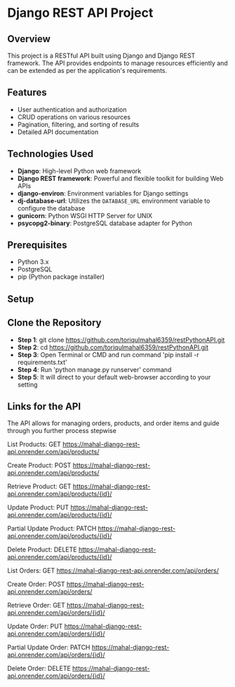 # Django REST API Project

## Overview
This project is a RESTful API built using Django and Django REST framework. The API provides endpoints to manage resources efficiently and can be extended as per the application's requirements.

## Features
- User authentication and authorization
- CRUD operations on various resources
- Pagination, filtering, and sorting of results
- Detailed API documentation

## Technologies Used
- **Django**: High-level Python web framework
- **Django REST framework**: Powerful and flexible toolkit for building Web APIs
- **django-environ**: Environment variables for Django settings
- **dj-database-url**: Utilizes the `DATABASE_URL` environment variable to configure the database
- **gunicorn**: Python WSGI HTTP Server for UNIX
- **psycopg2-binary**: PostgreSQL database adapter for Python

## Prerequisites
- Python 3.x
- PostgreSQL
- pip (Python package installer)

## Setup

## Clone the Repository

- **Step 1**: git clone https://github.com/toriqulmahal6359/restPythonAPI.git
- **Step 2**: cd https://github.com/toriqulmahal6359/restPythonAPI.git
- **Step 3**: Open Terminal or CMD and run command 'pip install -r requirements.txt'
- **Step 4**: Run 'python manage.py runserver' command
- **Step 5**: It will direct to your default web-browser according to your setting

## Links for the API

The API allows for managing orders, products, and order items and guide through you further process stepwise

List Products: GET https://mahal-django-rest-api.onrender.com/api/products/

Create Product: POST https://mahal-django-rest-api.onrender.com/api/products/

Retrieve Product: GET https://mahal-django-rest-api.onrender.com/api/products/{id}/

Update Product: PUT https://mahal-django-rest-api.onrender.com/api/products/{id}/

Partial Update Product: PATCH https://mahal-django-rest-api.onrender.com/api/products/{id}/

Delete Product: DELETE https://mahal-django-rest-api.onrender.com/api/products/{id}/

List Orders: GET https://mahal-django-rest-api.onrender.com/api/orders/

Create Order: POST https://mahal-django-rest-api.onrender.com/api/orders/

Retrieve Order: GET https://mahal-django-rest-api.onrender.com/api/orders/{id}/

Update Order: PUT https://mahal-django-rest-api.onrender.com/api/orders/{id}/

Partial Update Order: PATCH https://mahal-django-rest-api.onrender.com/api/orders/{id}/

Delete Order: DELETE https://mahal-django-rest-api.onrender.com/api/orders/{id}/
